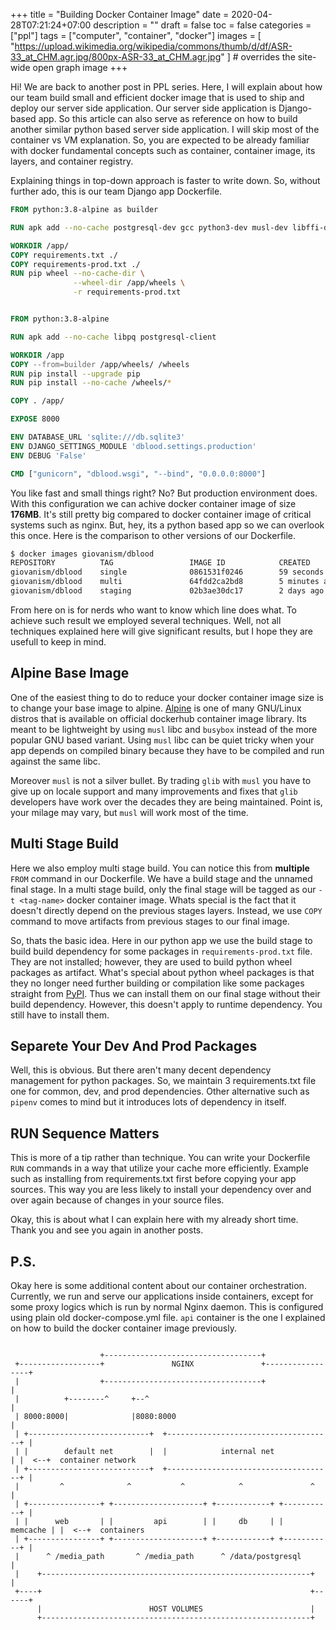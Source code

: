 +++
title = "Building Docker Container Image"
date = 2020-04-28T07:21:24+07:00
description = ""
draft = false
toc = false
categories = ["ppl"]
tags = ["computer", "container", "docker"]
images = [
  "https://upload.wikimedia.org/wikipedia/commons/thumb/d/df/ASR-33_at_CHM.agr.jpg/800px-ASR-33_at_CHM.agr.jpg"
] # overrides the site-wide open graph image
+++

Hi! We are back to another post in PPL series. Here, I will explain about how
our team build small and efficient docker image that is used to ship and deploy
our server side application. Our server side application is Django-based app. So
this article can also serve as reference on how to build another similar python
based server side application. I will skip most of the container vs VM
explanation. So, you are expected to be already familiar with docker fundamental
concepts such as container, container image, its layers, and container registry.

<!--more-->

Explaining things in top-down approach is faster to write down. So, without
further ado, this is our team Django app Dockerfile.

```dockerfile
FROM python:3.8-alpine as builder

RUN apk add --no-cache postgresql-dev gcc python3-dev musl-dev libffi-dev

WORKDIR /app/
COPY requirements.txt ./
COPY requirements-prod.txt ./
RUN pip wheel --no-cache-dir \
              --wheel-dir /app/wheels \
              -r requirements-prod.txt


FROM python:3.8-alpine

RUN apk add --no-cache libpq postgresql-client

WORKDIR /app
COPY --from=builder /app/wheels/ /wheels
RUN pip install --upgrade pip
RUN pip install --no-cache /wheels/*

COPY . /app/

EXPOSE 8000

ENV DATABASE_URL 'sqlite:///db.sqlite3'
ENV DJANGO_SETTINGS_MODULE 'dblood.settings.production'
ENV DEBUG 'False'

CMD ["gunicorn", "dblood.wsgi", "--bind", "0.0.0.0:8000"]
```

You like fast and small things right? No? But production environment does. With
this configuration we can achive docker container image of size __176MB__. It's
still pretty big compared to docker container image of critical systems such as
nginx. But, hey, its a python based app so we can overlook this once. Here is
the comparison to other versions of our Dockerfile.

```sh
$ docker images giovanism/dblood
REPOSITORY          TAG                 IMAGE ID            CREATED             SIZE
giovanism/dblood    single              0861531f0246        59 seconds ago      336MB
giovanism/dblood    multi               64fdd2ca2bd8        5 minutes ago       176MB
giovanism/dblood    staging             02b3ae30dc17        2 days ago          1.13GB
```

From here on is for nerds who want to know which line does what. To achieve such
result we employed several techniques. Well, not all techniques explained here
will give significant results, but I hope they are usefull to keep in mind.

## Alpine Base Image

One of the easiest thing to do to reduce your docker container image size is
to change your base image to alpine. [Alpine][alpine] is one of many GNU/Linux
distros that is available on official dockerhub container image library. Its
meant to be lightweight by using `musl` libc and `busybox` instead of the more
popular GNU based variant. Using `musl` libc can be quiet tricky when your app
depends on compiled binary because they have to be compiled and run against the
same libc.

Moreover `musl` is not a silver bullet. By trading `glib` with `musl` you have
to give up on locale support and many improvements and fixes that `glib`
developers have work over the decades they are being maintained. Point is, your
milage may vary, but `musl` will work most of the time.

## Multi Stage Build

Here we also employ multi stage build. You can notice this from __multiple__
`FROM` command in our Dockerfile. We have a build stage and the unnamed final
stage. In a multi stage build, only the final stage will be tagged as our
`-t <tag-name>` docker container image. Whats special is the fact that it
doesn't directly depend on the previous stages layers. Instead, we use `COPY`
command to move artifacts from previous stages to our final image.

So, thats the basic idea. Here in our python app we use the build stage to build
build dependency for some packages in `requirements-prod.txt` file. They are not
installed; however, they are used to build python wheel packages as artifact.
What's special about python wheel packages is that they no longer need further
building or compilation like some packages straight from [PyPI][pypi]. Thus we
can install them on our final stage without their build dependency. However,
this doesn't apply to runtime dependency. You still have to install them.

## Separete Your Dev And Prod Packages

Well, this is obvious. But there aren't many decent dependency management for
python packages. So, we maintain 3 requirements.txt file one for common, dev,
and prod dependencies. Other alternative such as `pipenv` comes to mind but it
introduces lots of dependency in itself.

## RUN Sequence Matters

This is more of a tip rather than technique. You can write your Dockerfile `RUN`
commands in a way that utilize your cache more efficiently. Example such as
installing from requirements.txt first before copying your app sources. This way
you are less likely to install your dependency over and over again because of
changes in your source files.

Okay, this is about what I can explain here with my already short time.
Thank you and see you again in another posts.

## P.S.

Okay here is some additional content about our container orchestration.
Currently, we run and serve our applications inside containers, except for some
proxy logics which is run by normal Nginx daemon. This is configured using plain
old docker-compose.yml file. `api` container is the one I explained on how to
build the docker container image previously.

```

                    +-----------------------------------+
 +------------------+               NGINX               +-----------------+
 |                  +-----------------------------------+                 |
 |          +--------^     +--^                                           |
 | 8000:8000|              |8080:8000                                     |
 | +---------------------------+  +-------------------------------------+ |
 | |        default net        |  |            internal net             | |  <--+  container network
 | +---------------------------+  +-------------------------------------+ |
 |         ^              ^           ^            ^               ^      |
 | +----------------+ +--------------------+ +------------+ +-----------+ |
 | |      web       | |         api        | |     db     | |  memcache | |  <--+  containers
 | +----------------+ +--------------------+ +------------+ +-----------+ |
 |      ^ /media_path       ^ /media_path      ^ /data/postgresql         |
 |    +------------------------------------------------------------+      |
 +----+                                                            +------+
      |                        HOST VOLUMES                        |
      +------------------------------------------------------------+
```

[alpine]: https://www.alpinelinux.org/
[pypi]: https://pypi.org/
